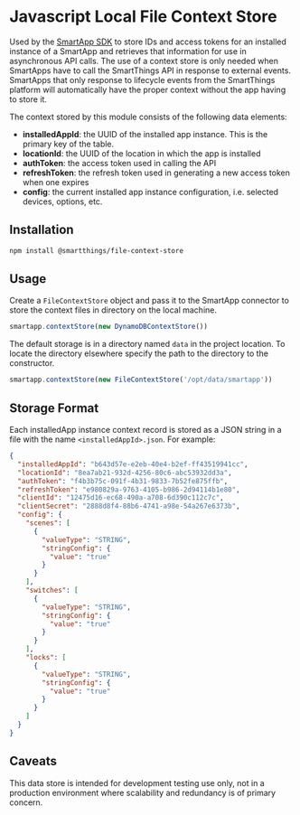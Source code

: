 # Javascript Local File Context Store

Used by the [SmartApp SDK](https://github.com/SmartThingsCommunity/smartapp-sdk-nodejs) to store IDs and access tokens for an installed instance of a SmartApp and retrieves that information for use in asynchronous API calls. The use of a context store is only needed when SmartApps have to call the SmartThings API in response to external events. SmartApps that only response to lifecycle events from the SmartThings platform will automatically have the proper context without the app having to store it.

The context stored by this module consists of the following data elements:

* **installedAppId**: the UUID of the installed app instance. This is the primary key of the table.
* **locationId**: the UUID of the location in which the app is installed
* **authToken**: the access token used in calling the API
* **refreshToken**: the refresh token used in generating a new access token when one expires
* **config**: the current installed app instance configuration, i.e. selected devices, options, etc.

## Installation

```bash
npm install @smartthings/file-context-store
```

## Usage

Create a `FileContextStore` object and pass it to the SmartApp connector to store the context files in
directory on the local machine.

```javascript
smartapp.contextStore(new DynamoDBContextStore())
```

The default storage is in a directory named `data` in the project location. 
To locate the directory elsewhere specify the path to the directory to the 
constructor.

```javascript
smartapp.contextStore(new FileContextStore('/opt/data/smartapp'))
```

## Storage Format

Each installedApp instance context record is stored as a JSON string in a file with the name
`<installedAppId>.json`. For example:
```json
{
  "installedAppId": "b643d57e-e2eb-40e4-b2ef-ff43519941cc",
  "locationId": "8ea7ab21-932d-4256-80c6-abc53932dd3a",
  "authToken": "f4b3b75c-091f-4b31-9833-7b52fe875ffb",
  "refreshToken": "e980829a-9763-4105-b986-2d94114b1e80",
  "clientId": "12475d16-ec68-490a-a708-6d390c112c7c",
  "clientSecret": "2888d8f4-88b6-4741-a98e-54a267e6373b",
  "config": {
    "scenes": [
      {
        "valueType": "STRING",
        "stringConfig": {
          "value": "true"
        }
      }
    ],
    "switches": [
      {
        "valueType": "STRING",
        "stringConfig": {
          "value": "true"
        }
      }
    ],
    "locks": [
      {
        "valueType": "STRING",
        "stringConfig": {
          "value": "true"
        }
      }
    ]
  }
}
```
## Caveats

This data store is intended for development testing use only, not in a production
environment where scalability and redundancy is of primary concern.
